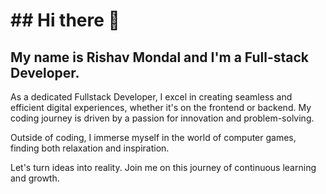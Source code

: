 <h1>## Hi there 👋</h1>

<h2>My name is Rishav Mondal and I'm a Full-stack Developer.</h2>

As a dedicated Fullstack Developer, I excel in creating seamless and efficient digital experiences, whether it's on the frontend or backend. My coding journey is driven by a passion for innovation and problem-solving.

Outside of coding, I immerse myself in the world of computer games, finding both relaxation and inspiration. 

Let's turn ideas into reality. Join me on this journey of continuous learning and growth.

<!--
**CallSignRishav/CallSignRishav** is a ✨ _special_ ✨ repository because its `README.md` (this file) appears on your GitHub profile.

Here are some ideas to get you started:

- 🔭 I’m currently working on ...
- 🌱 I’m currently learning ...
- 👯 I’m looking to collaborate on ...
- 🤔 I’m looking for help with ...
- 💬 Ask me about ...
- 📫 How to reach me: ...
- 😄 Pronouns: ...
- ⚡ Fun fact: ...
-->
